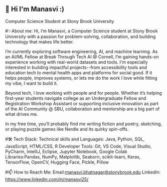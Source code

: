 ## 👋 Hi I'm Manasvi :) 
Computer Science Student at Stony Brook University 

#✨About me:
Hi, I’m Manasvi, a Computer Science student at Stony Brook University with a passion for problem-solving, collaboration, and building technology that makes life better.

I’m currently exploring software engineering, AI, and machine learning. As an AI/ML Fellow at Break Through Tech AI @ Cornell, I’m gaining hands-on experience working with real-world datasets and tools. I'm especially interested in building impactful projects--from accessibility tools and education tech to mental health apps and platforms for social good. If it helps people, improves systems, or lets me do the work I love while fitting my vibe, I want to build it.

Beyond tech, I love working with people and for people. Whether it’s helping first-year students navigate college as an Undergraduate Fellow and Registration Workshop Assistant or supporting inclusive innovation as part of the AI Community @ SBU, collaboration and mentorship are a big part of what drives me.

In my free time, you’ll probably find me writing fiction and poetry, sketching, or playing puzzle games like Nerdle and its quirky spin-offs.

#🛠 Tech Stack:
Technical skills and Languages: Java, Python, SQL, JavaScript, HTML/CSS, R
Developer Tools: Git, VS Code, Visual Studio, PyCharm, IntelliJ, Eclipse, Jupyter Notebook, Google Colab
Libraries:Pandas, NumPy, Matplotlib, Seaborn, scikit-learn, Keras, TensorFlow, OpenCV, Hugging Face, Pickle, Pillow

#📫 How to Reach Me:
Email:manasvi.bhatnagar@stonybrook.edu
Linkedin: https://www.linkedin.com/in/manasvi25/


